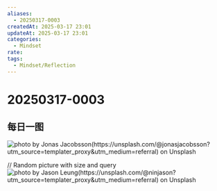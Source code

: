 ```yaml
---
aliases:
  - 20250317-0003
createdAt: 2025-03-17 23:01
updateAt: 2025-03-17 23:01
categories:
  - Mindset
rate: 
tags:
  - Mindset/Reflection
---
```

# 20250317-0003


## 每日一图
![photo by Jonas Jacobsson(https://unsplash.com/@jonasjacobsson?utm_source=templater_proxy&utm_medium=referral) on Unsplash](https://images.unsplash.com/photo-1535488518105-67f15b7cab27?crop=entropy&cs=srgb&fm=jpg&ixid=M3w2NDU1OTF8MHwxfHJhbmRvbXx8fHx8fHx8fDE3NDIyMjM2ODJ8&ixlib=rb-4.0.3&q=85&w=800&h=600)

// Random picture with size and query
![photo by Jason Leung(https://unsplash.com/@ninjason?utm_source=templater_proxy&utm_medium=referral) on Unsplash](https://images.unsplash.com/photo-1528481711262-175bb7079126?crop=entropy&cs=srgb&fm=jpg&ixid=M3w2NDU1OTF8MHwxfHJhbmRvbXx8fHx8fHx8fDE3NDIyMjM2ODN8&ixlib=rb-4.0.3&q=85&w=800&h=800)
